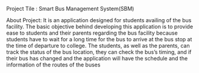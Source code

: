 
Project Tile : Smart Bus Management System(SBM)


About Project: 
It is an application designed for students availing of the 
bus facility. The basic objective behind developing this 
application is to provide ease to students and their parents 
regarding the bus facility because students have to wait for a 
long time for the bus to arrive at the bus stop at the time of 
departure to college. The students, as well as the parents, can 
track the status of the bus location, they can check the bus’s
timing, and if their bus has changed and the application will 
have the schedule and the information of the routes of the 
buses
